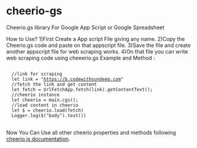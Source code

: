 # cheerio-gs
Cheerio.gs library For Google App Script or Google Spreadsheet

How to Use?
  1)First Create a App script File giving any name.
  2)Copy the Cheerio.gs code and paste on that appscript file.
  3)Save the file and create another appscript file for web scraping works.
  4)On that file you can write web scraping code using cheeerio.gs
Example and Method :
<pre>
<code>
  //link for scraping
  let link = "<a href="https://b.codewithsundeep.com">https://b.codewithsundeep.com</a>"
  //fetch the link and get content
  let fetch = UrlFetchApp.fetch(link).getContentText();
  //cheerio instance
  let cheerio = main.cgs();
  //load content in cheerio
  let $ = cheerio.load(fetch)
  Logger.log($("body").text())
</code>
</pre>
  Now You Can Use all other cheerio properties and methods following <a href="https://cheerio.js.org/">cheerio.js documentation</a>.
  
  

